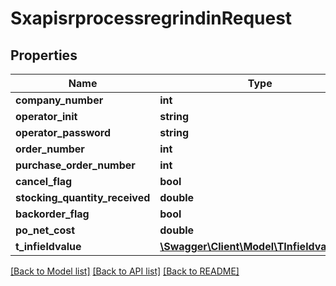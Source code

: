 # SxapisrprocessregrindinRequest

## Properties
Name | Type | Description | Notes
------------ | ------------- | ------------- | -------------
**company_number** | **int** |  | [optional] 
**operator_init** | **string** |  | [optional] 
**operator_password** | **string** |  | [optional] 
**order_number** | **int** |  | [optional] 
**purchase_order_number** | **int** |  | [optional] 
**cancel_flag** | **bool** |  | [optional] 
**stocking_quantity_received** | **double** |  | [optional] 
**backorder_flag** | **bool** |  | [optional] 
**po_net_cost** | **double** |  | [optional] 
**t_infieldvalue** | [**\Swagger\Client\Model\TInfieldvalueReq**](TInfieldvalueReq.md) |  | [optional] 

[[Back to Model list]](../README.md#documentation-for-models) [[Back to API list]](../README.md#documentation-for-api-endpoints) [[Back to README]](../README.md)


